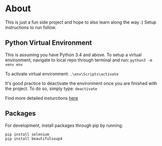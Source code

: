 # About
This is just a fun side project and hope to also learn along the way :)
Setup instructions to run follow.

## Python Virtual Environment
This is assuming you have Python 3.4 and above. 
To setup a virtual environment, navigate to local repo through terminal and run:
```python3 -m venv env```

To activate virtual environment:
```.\env\Scripts\activate```

It's good practice to deactivate the environment once you are finished with the project. To do so, simply type:
```deactivate```

Find more detailed insturctions [here](https://python.land/virtual-environments/virtualenv)

## Packages
For development, install packages through pip by running:
```
pip install selenium
pip install beautifulsoup4
```



